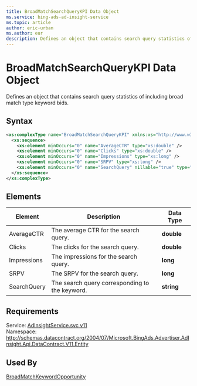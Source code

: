 ```yaml
---
title: BroadMatchSearchQueryKPI Data Object
ms.service: bing-ads-ad-insight-service
ms.topic: article
author: eric-urban
ms.author: eur
description: Defines an object that contains search query statistics of including broad match type keyword bids.
---
```

# BroadMatchSearchQueryKPI Data Object
Defines an object that contains search query statistics of including broad match type keyword bids.

## Syntax
```xml
<xs:complexType name="BroadMatchSearchQueryKPI" xmlns:xs="http://www.w3.org/2001/XMLSchema">
  <xs:sequence>
    <xs:element minOccurs="0" name="AverageCTR" type="xs:double" />
    <xs:element minOccurs="0" name="Clicks" type="xs:double" />
    <xs:element minOccurs="0" name="Impressions" type="xs:long" />
    <xs:element minOccurs="0" name="SRPV" type="xs:long" />
    <xs:element minOccurs="0" name="SearchQuery" nillable="true" type="xs:string" />
  </xs:sequence>
</xs:complexType>
```

## <a name="elements"></a>Elements

|Element|Description|Data Type|
|-----------|---------------|-------------|
|<a name="averagectr"></a>AverageCTR|The average CTR for the search query.|**double**|
|<a name="clicks"></a>Clicks|The clicks for the search query.|**double**|
|<a name="impressions"></a>Impressions|The impressions for the search query.|**long**|
|<a name="srpv"></a>SRPV|The SRPV for the search query.|**long**|
|<a name="searchquery"></a>SearchQuery|The search query corresponding to the keyword.|**string**|

## Requirements
Service: [AdInsightService.svc v11](https://adinsight.api.bingads.microsoft.com/Api/Advertiser/AdInsight/v11/AdInsightService.svc)  
Namespace: http://schemas.datacontract.org/2004/07/Microsoft.BingAds.Advertiser.AdInsight.Api.DataContract.V11.Entity  

## Used By
[BroadMatchKeywordOpportunity](broadmatchkeywordopportunity.md)  
